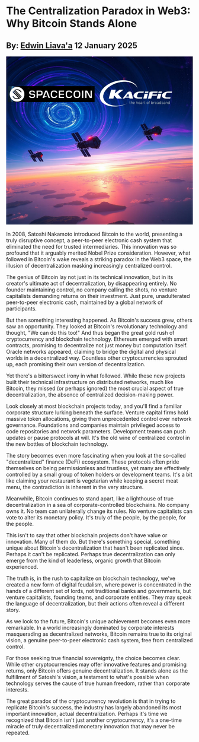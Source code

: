 # The Centralization Paradox in Web3: Why Bitcoin Stands Alone
## By: [Edwin Liava'a](https://github.com/EdwinLiavaa) 12 January 2025

<p align="center">
 <img width="1000" src="https://github.com/EdwinLiavaa/liavaa.space/blob/main/blog/20250112/pic.png">
</p>

In 2008, Satoshi Nakamoto introduced Bitcoin to the world, presenting a truly disruptive concept, a peer-to-peer electronic cash system that eliminated the need for trusted intermediaries. This innovation was so profound that it arguably merited Nobel Prize consideration. However, what followed in Bitcoin's wake reveals a striking paradox in the Web3 space, the illusion of decentralization masking increasingly centralized control.

The genius of Bitcoin lay not just in its technical innovation, but in its creator's ultimate act of decentralization, by disappearing entirely. No founder maintaining control, no company calling the shots, no venture capitalists demanding returns on their investment. Just pure, unadulterated peer-to-peer electronic cash, maintained by a global network of participants.

But then something interesting happened. As Bitcoin's success grew, others saw an opportunity. They looked at Bitcoin's revolutionary technology and thought, "We can do this too!" And thus began the great gold rush of cryptocurrency and blockchain technology. Ethereum emerged with smart contracts, promising to decentralize not just money but computation itself. Oracle networks appeared, claiming to bridge the digital and physical worlds in a decentralized way. Countless other cryptocurrencies sprouted up, each promising their own version of decentralization.

Yet there's a bittersweet irony in what followed. While these new projects built their technical infrastructure on distributed networks, much like Bitcoin, they missed (or perhaps ignored) the most crucial aspect of true decentralization, the absence of centralized decision-making power.

Look closely at most blockchain projects today, and you'll find a familiar corporate structure lurking beneath the surface. Venture capital firms hold massive token allocations, giving them unprecedented control over network governance. Foundations and companies maintain privileged access to code repositories and network parameters. Development teams can push updates or pause protocols at will. It's the old wine of centralized control in the new bottles of blockchain technology.

The story becomes even more fascinating when you look at the so-called "decentralized" finance (DeFi) ecosystem. These protocols often pride themselves on being permissionless and trustless, yet many are effectively controlled by a small group of token holders or development teams. It's a bit like claiming your restaurant is vegetarian while keeping a secret meat menu, the contradiction is inherent in the very structure.

Meanwhile, Bitcoin continues to stand apart, like a lighthouse of true decentralization in a sea of corporate-controlled blockchains. No company owns it. No team can unilaterally change its rules. No venture capitalists can vote to alter its monetary policy. It's truly of the people, by the people, for the people.

This isn't to say that other blockchain projects don't have value or innovation. Many of them do. But there's something special, something unique about Bitcoin's decentralization that hasn't been replicated since. Perhaps it can't be replicated. Perhaps true decentralization can only emerge from the kind of leaderless, organic growth that Bitcoin experienced.

The truth is, in the rush to capitalize on blockchain technology, we've created a new form of digital feudalism, where power is concentrated in the hands of a different set of lords, not traditional banks and governments, but venture capitalists, founding teams, and corporate entities. They may speak the language of decentralization, but their actions often reveal a different story.

As we look to the future, Bitcoin's unique achievement becomes even more remarkable. In a world increasingly dominated by corporate interests masquerading as decentralized networks, Bitcoin remains true to its original vision, a genuine peer-to-peer electronic cash system, free from centralized control.

For those seeking true financial sovereignty, the choice becomes clear. While other cryptocurrencies may offer innovative features and promising returns, only Bitcoin offers genuine decentralization. It stands alone as the fulfillment of Satoshi's vision, a testament to what's possible when technology serves the cause of true human freedom, rather than corporate interests.

The great paradox of the cryptocurrency revolution is that in trying to replicate Bitcoin's success, the industry has largely abandoned its most important innovation, actual decentralization. Perhaps it's time we recognized that Bitcoin isn't just another cryptocurrency, it's a one-time miracle of truly decentralized monetary innovation that may never be repeated.